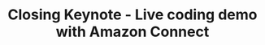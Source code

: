 ---
type: "page"
chapter: false
layout: "speaker"
title: Closing Keynote - Live coding demo with Amazon Connect
description: 
speaker: Randall Hunt
weight: 3
organization: Sr Developer Advocate and Software Engineer / AWS
bio: "<p>Randall Hunt is a Senior Technical Evangelist and Software Engineer at Amazon Web Services in Los Angeles. Python is his favorite language but he can sometimes be found in the dark realm of C++. Randall is the author of gitshots, apodtwitter, isthe7running, as well as a contributor to MongoDB, Homebrew, boto and several other open source tools and libraries. He used to launch rockets at NASA and SpaceX but found his programming passion at MongoDB. He is a total space nerd.
<br>
Based on his experiences at SpaceX, MongoDB, AWS, and NASA Randall has dealt with a wide range of both business and technical issues across many different verticals. Thanks to these experiences Randall has gained a deep understanding of deploying large scale technical solutions to the cloud.
</p><p>
As a Sr. Technical Evangelist, Randall often speaks at conferences and events across the world where he helps developers maximize their productivity in the cloud. He's particularly interested in databases, serverless, and DevOps. He holds all seven AWS certifications.</p>"
image: https://res.cloudinary.com/dtsyxzxfx/image/upload/c_scale,w_140,f_auto,q_auto/v1524625737/randall.jpg
twitter: jrhunt
---